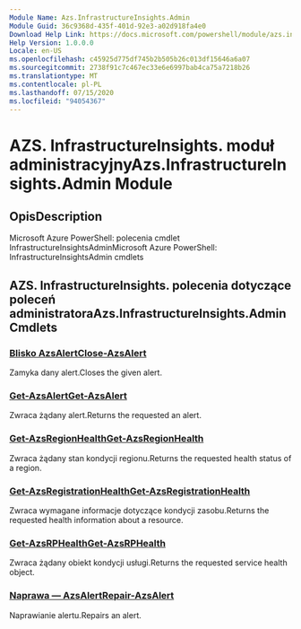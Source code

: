 ```yaml
---
Module Name: Azs.InfrastructureInsights.Admin
Module Guid: 36c9368d-435f-401d-92e3-a02d918fa4e0
Download Help Link: https://docs.microsoft.com/powershell/module/azs.infrastructureinsights.admin
Help Version: 1.0.0.0
Locale: en-US
ms.openlocfilehash: c45925d775df745b2b505b26c013df15646a6a07
ms.sourcegitcommit: 2738f91c7c467ec33e6e6997bab4ca75a7218b26
ms.translationtype: MT
ms.contentlocale: pl-PL
ms.lasthandoff: 07/15/2020
ms.locfileid: "94054367"
---
```

# <span data-ttu-id="ef268-101">AZS. InfrastructureInsights. moduł administracyjny</span><span class="sxs-lookup"><span data-stu-id="ef268-101">Azs.InfrastructureInsights.Admin Module</span></span>
## <span data-ttu-id="ef268-102">Opis</span><span class="sxs-lookup"><span data-stu-id="ef268-102">Description</span></span>
<span data-ttu-id="ef268-103">Microsoft Azure PowerShell: polecenia cmdlet InfrastructureInsightsAdmin</span><span class="sxs-lookup"><span data-stu-id="ef268-103">Microsoft Azure PowerShell: InfrastructureInsightsAdmin cmdlets</span></span>

## <span data-ttu-id="ef268-104">AZS. InfrastructureInsights. polecenia dotyczące poleceń administratora</span><span class="sxs-lookup"><span data-stu-id="ef268-104">Azs.InfrastructureInsights.Admin Cmdlets</span></span>
### [<span data-ttu-id="ef268-105">Blisko AzsAlert</span><span class="sxs-lookup"><span data-stu-id="ef268-105">Close-AzsAlert</span></span>](Close-AzsAlert.md)
<span data-ttu-id="ef268-106">Zamyka dany alert.</span><span class="sxs-lookup"><span data-stu-id="ef268-106">Closes the given alert.</span></span>

### [<span data-ttu-id="ef268-107">Get-AzsAlert</span><span class="sxs-lookup"><span data-stu-id="ef268-107">Get-AzsAlert</span></span>](Get-AzsAlert.md)
<span data-ttu-id="ef268-108">Zwraca żądany alert.</span><span class="sxs-lookup"><span data-stu-id="ef268-108">Returns the requested an alert.</span></span>

### [<span data-ttu-id="ef268-109">Get-AzsRegionHealth</span><span class="sxs-lookup"><span data-stu-id="ef268-109">Get-AzsRegionHealth</span></span>](Get-AzsRegionHealth.md)
<span data-ttu-id="ef268-110">Zwraca żądany stan kondycji regionu.</span><span class="sxs-lookup"><span data-stu-id="ef268-110">Returns the requested health status of a region.</span></span>

### [<span data-ttu-id="ef268-111">Get-AzsRegistrationHealth</span><span class="sxs-lookup"><span data-stu-id="ef268-111">Get-AzsRegistrationHealth</span></span>](Get-AzsRegistrationHealth.md)
<span data-ttu-id="ef268-112">Zwraca wymagane informacje dotyczące kondycji zasobu.</span><span class="sxs-lookup"><span data-stu-id="ef268-112">Returns the requested health information about a resource.</span></span>

### [<span data-ttu-id="ef268-113">Get-AzsRPHealth</span><span class="sxs-lookup"><span data-stu-id="ef268-113">Get-AzsRPHealth</span></span>](Get-AzsRPHealth.md)
<span data-ttu-id="ef268-114">Zwraca żądany obiekt kondycji usługi.</span><span class="sxs-lookup"><span data-stu-id="ef268-114">Returns the requested service health object.</span></span>

### [<span data-ttu-id="ef268-115">Naprawa — AzsAlert</span><span class="sxs-lookup"><span data-stu-id="ef268-115">Repair-AzsAlert</span></span>](Repair-AzsAlert.md)
<span data-ttu-id="ef268-116">Naprawianie alertu.</span><span class="sxs-lookup"><span data-stu-id="ef268-116">Repairs an alert.</span></span>

